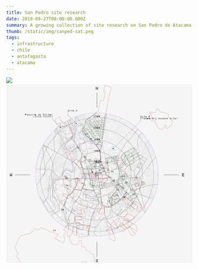 ```yaml
---
title: San Pedro site research
date: 2019-09-27T00:00:00.000Z
summary: A growing collection of site research on San Pedro de Atacama
thumb: /static/img/sanped-sat.png
tags:
  - infrastructure
  - chile
  - antofagasta
  - atacama
---
```

![](/static/img/sanped-3dmap.jpg)
![](/static/img/sanped-2dmap.png)
